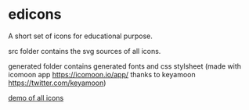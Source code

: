 edicons
=======

A short set of icons for educational purpose.

src folder contains the svg sources of all icons.

generated folder contains generated fonts and css stylsheet (made with icomoon app https://icomoon.io/app/ thanks to keyamoon https://twitter.com/keyamoon)

<a href="https://cdn.rawgit.com/golayp/edicons/master/generated/demo.html">demo of all icons</a>
